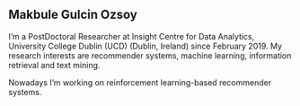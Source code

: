 
## Makbule Gulcin Ozsoy
I’m a PostDoctoral Researcher at Insight Centre for Data Analytics, University College Dublin (UCD) (Dublin, Ireland) since February 2019. My research interests are recommender systems, machine learning, information retrieval and text mining. 

Nowadays I’m working on reinforcement learning-based recommender systems.
